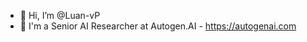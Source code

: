 - 👋 Hi, I’m @Luan-vP
- 👀 I'm a Senior AI Researcher at Autogen.AI - https://autogenai.com

<!---
Luan-vP/Luan-vP is a ✨ special ✨ repository because its `README.md` (this file) appears on your GitHub profile.
You can click the Preview link to take a look at your changes.
--->
